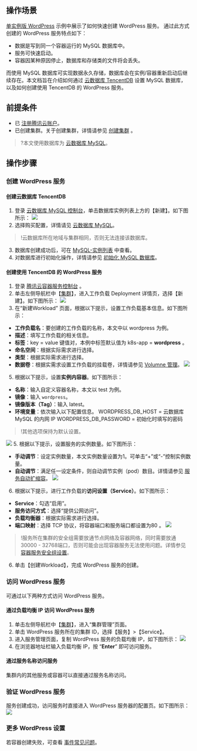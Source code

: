 ## 操作场景
[单实例版 WordPress](/doc/product/457/7205) 示例中展示了如何快速创建 WordPress 服务。 通过此方式创建的 WordPress 服务特点如下：
- 数据是写到同一个容器运行的 MySQL 数据库中。
- 服务可快速启动。
- 容器因某种原因停止，数据库和存储类的文件将会丢失。

而使用 MySQL 数据库可实现数据永久存储，数据库会在实例/容器重新启动后继续存在。本文档旨在介绍如何通过 [云数据库 TencentDB](https://cloud.tencent.com/product/cdb-overview) 设置 MySQL 数据库，以及如何创建使用 TencentDB 的 WordPress 服务。

## 前提条件
- 已 [注册腾讯云账户](https://cloud.tencent.com/register)。
- 已创建集群。关于创建集群，详情请参见 [创建集群](https://cloud.tencent.com/document/product/457/32189) 。
>?本文使用数据库为 [云数据库 MySQL](https://cloud.tencent.com/document/product/236/5147)。
>

## 操作步骤

### 创建 WordPress 服务
#### 创建云数据库 TencentDB
1. 登录 [云数据库 MySQL 控制台](https://console.cloud.tencent.com/cdb)，单击数据库实例列表上方的【新建】。如下图所示：
![](https://main.qcloudimg.com/raw/19726071d60c533349252a5c46caca8b.png)
2. 选择购买配置，详情请见 [云数据库 MySQL](https://cloud.tencent.com/document/product/236/5147)。
>!云数据库所在地域与集群相同，否则无法连接该数据库。
>
3. 数据库创建成功后，可在 [MySQL-实例列表](https://console.cloud.tencent.com/cdb) 中查看。
4. 对数据库进行初始化操作，详情请参见 [初始化 MySQL 数据库](https://cloud.tencent.com/document/product/236/3128)。

#### 创建使用 TencentDB 的 WordPress 服务
1. 登录 [腾讯云容器服务控制台](https://console.cloud.tencent.com/tke2) 。
2. 单击左侧导航栏中【[集群](https://console.cloud.tencent.com/tke2/cluster)】，进入工作负载 Deployment 详情页，选择【新建】。如下图所示：
![](https://main.qcloudimg.com/raw/7da31921c38569dc3a3bf367019d5129.png)
3. 在“新建Workload” 页面，根据以下提示，设置工作负载基本信息。如下图所示：
 - **工作负载名**：要创建的工作负载的名称，本文中以 wordpress 为例。
 - **描述**：填写工作负载的相关信息。
 - **标签**：key = value 键值对，本例中标签默认值为 k8s-app = **wordpress** 。
 - **命名空间**：根据实际需求进行选择。
 - **类型**：根据实际需求进行选择。
 - **数据卷**：根据实需求设置工作负载的挂载卷，详情请参见 [Volumne 管理](https://cloud.tencent.com/document/product/457/31713)。
 ![](https://main.qcloudimg.com/raw/73a22932a9354f294697de7c87ff098c.png)
5.  根据以下提示，设置**实例内容器**。如下图所示：
  - **名称**：输入自定义容器名称，本文以 test 为例。
  - **镜像**：输入 `wordpress`。
  - **镜像版本（Tag）**：输入 latest。
 - **环境变量**：依次输入以下配置信息。
WORDPRESS_DB_HOST = 云数据库 MySQL 的内网 IP
WORDPRESS_DB_PASSWORD = 初始化时填写的密码
>!其他选项保持为默认设置。
>
![](https://main.qcloudimg.com/raw/f90c2362c30130625460d927570f1bf3.png)
5. 根据以下提示，设置服务的实例数量。如下图所示：
 - **手动调节**：设定实例数量，本文实例数量设置为1。可单击“+”或“-”控制实例数量。
 - **自动调节**：满足任一设定条件，则自动调节实例（pod）数目。详情请参见 [服务自动扩缩容](https://cloud.tencent.com/document/product/457/14209)。
 ![](https://main.qcloudimg.com/raw/10129daba44bfa7d7573c968cab8c4a4.png)
6. 根据以下提示，进行工作负载的**访问设置（Service）**。如下图所示：
 - **Service**：勾选“启用”。
 - **服务访问方式**：选择“提供公网访问”。
 - **负载均衡器**：根据实际需求进行选择。
  - **端口映射**：选择 TCP 协议，将容器端口和服务端口都设置为80 。
 ![](https://main.qcloudimg.com/raw/3f722201e228c2bebc63cad0ea3d76c7.png)
 >!服务所在集群的安全组需要放通节点网络及容器网络，同时需要放通30000 - 32768端口，否则可能会出现容器服务无法使用问题。详情参见 [容器服务安全组设置](https://cloud.tencent.com/document/product/457/9084)。
>
6. 单击【创建Workload】，完成 WordPress 服务的创建。


### 访问 WordPress 服务
可通过以下两种方式访问 WordPress 服务。

#### 通过负载均衡 IP 访问 WordPress 服务
1. 单击左侧导航栏中【[集群](https://console.cloud.tencent.com/tke2/cluster)】，进入“集群管理”页面。
2. 单击 WordPress 服务所在的集群 ID，选择【服务】>【Service】。
3. 进入服务管理页面，复制 WordPress 服务的负载均衡 IP，如下图所示：
![](https://main.qcloudimg.com/raw/204793d204a733e7c4c8b2cea5e96dce.png)
4. 在浏览器地址栏输入负载均衡 IP，按 “**Enter**” 即可访问服务。

#### 通过服务名称访问服务
集群内的其他服务或容器可以直接通过服务名称访问。

### 验证 WordPress 服务
服务创建成功，访问服务时直接进入 WordPress 服务器的配置页。如下图所示：
![](https://main.qcloudimg.com/raw/903f45d57c58541433b555d487bd2980.png)

### 更多 WordPress 设置
若容器创建失败，可查看 [事件常见问题](https://cloud.tencent.com/document/product/457/8187)。
